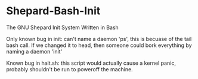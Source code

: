 # Shepard-Bash-Init
The GNU Shepard Init System Written in Bash


Only known bug in init:  can't name a daemon 'ps', this is becuase of the tail bash call. If we changed it to head, then someone could bork everything by naming a daemon 'init'


Known bug in halt.sh:  this script would actually cause a kernel panic, probably shouldn't be run to poweroff the machine.
